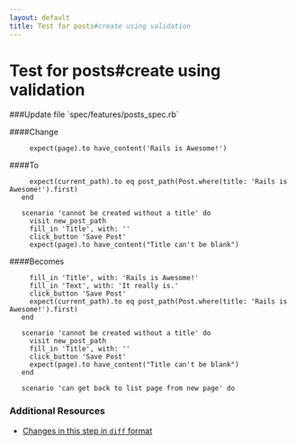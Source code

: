 ```yaml
---
layout: default
title: Test for posts#create using validation
---
```


<h1 id="main">Test for posts#create using validation</h1>
###Update file `spec/features/posts_spec.rb`

####Change
```
     expect(page).to have_content('Rails is Awesome!')
```


####To
```
     expect(current_path).to eq post_path(Post.where(title: 'Rails is Awesome!').first)
   end
 
   scenario 'cannot be created without a title' do
     visit new_post_path
     fill_in 'Title', with: ''
     click_button 'Save Post'
     expect(page).to have_content("Title can't be blank")
```


####Becomes
```
     fill_in 'Title', with: 'Rails is Awesome!'
     fill_in 'Text', with: 'It really is.'
     click_button 'Save Post'
     expect(current_path).to eq post_path(Post.where(title: 'Rails is Awesome!').first)
   end
 
   scenario 'cannot be created without a title' do
     visit new_post_path
     fill_in 'Title', with: ''
     click_button 'Save Post'
     expect(page).to have_content("Title can't be blank")
   end
 
   scenario 'can get back to list page from new page' do

```



### Additional Resources

* [Changes in this step in `diff` format](https://github.com/software-academy/rails_getting_started_bdd/commit/aca2f2369712af610a51ed14de410863d7e7c25b)

